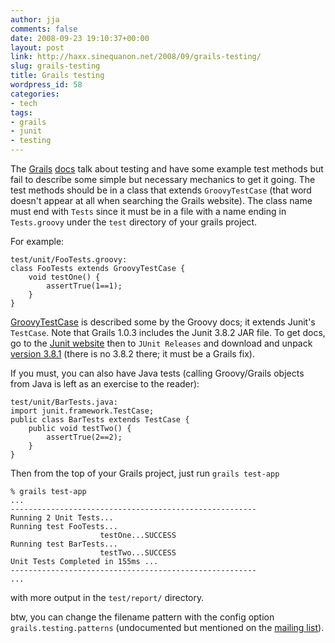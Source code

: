 ```yaml
---
author: jja
comments: false
date: 2008-09-23 19:10:37+00:00
layout: post
link: http://haxx.sinequanon.net/2008/09/grails-testing/
slug: grails-testing
title: Grails testing
wordpress_id: 58
categories:
- tech
tags:
- grails
- junit
- testing
---
```


The [Grails](http://grails.org/) [docs](http://grails.org/doc/1.0.x/)
talk about testing and have some example test methods but fail to describe some
simple but necessary mechanics to get it going. The test methods should be in
a class that extends `GroovyTestCase` (that word doesn't appear at all when
searching the Grails website). The class name must end with `Tests` since it
must be in a file with a name ending in `Tests.groovy` under the `test`
directory of your grails project.

<!-- more -->

For example:

    test/unit/FooTests.groovy:
    class FooTests extends GroovyTestCase {
        void testOne() {
            assertTrue(1==1);
        }
    }

[GroovyTestCase](http://groovy.codehaus.org/Unit+Testing)
is described some by the Groovy docs; it extends Junit's `TestCase`.
Note that Grails 1.0.3 includes the Junit 3.8.2 JAR file. To get docs, go to the
[Junit website](http://junit.org/) then to `JUnit Releases` and download and unpack
[version 3.8.1](http://downloads.sourceforge.net/junit/junit3.8.1.zip)
(there is no 3.8.2 there; it must be a Grails fix).

If you must, you can also have Java tests (calling Groovy/Grails objects from
Java is left as an exercise to the reader):

    test/unit/BarTests.java:
    import junit.framework.TestCase;
    public class BarTests extends TestCase {
        public void testTwo() {
            assertTrue(2==2);
        }
    }

Then from the top of your Grails project, just run `grails test-app`

    % grails test-app
    ...
    -------------------------------------------------------
    Running 2 Unit Tests...
    Running test FooTests...
                        testOne...SUCCESS
    Running test BarTests...
                        testTwo...SUCCESS
    Unit Tests Completed in 155ms ...
    -------------------------------------------------------
    ...

with more output in the `test/report/` directory.

btw, you can change the filename pattern with the config option
`grails.testing.patterns` (undocumented but mentioned on the
[mailing list](http://www.nabble.com/Re%3A-%27test-java%27-and-%27test-groovy%27-directories-p14857388.html)).

